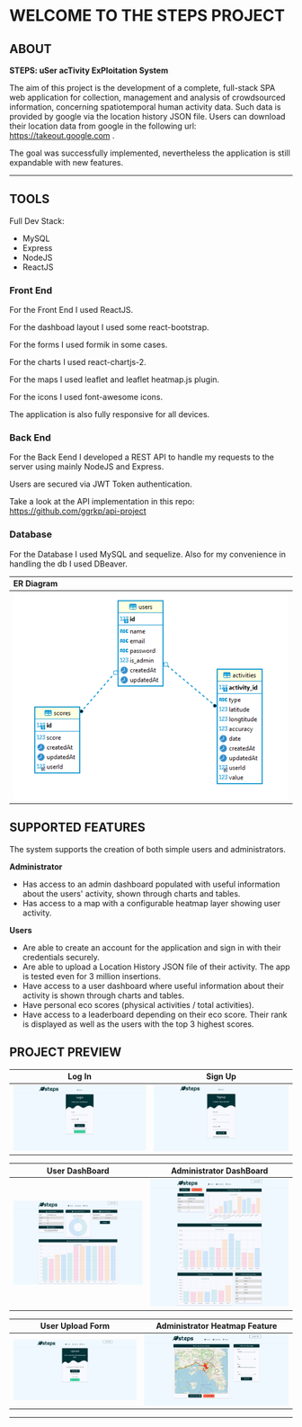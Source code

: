 # WELCOME TO THE STEPS PROJECT

## ABOUT
**STEPS:	uSer acTivity ExPloitation System**


The aim of this project is the development of a complete, full-stack SPA web application for collection, management and
analysis of crowdsourced information, concerning spatiotemporal human activity data. Such data is provided by google via the location history JSON file. Users can download their location data from google in the following url: https://takeout.google.com . 

The goal was successfully implemented, nevertheless the application is still expandable with new features.

<hr>

## TOOLS
Full Dev Stack: 
- MySQL 
- Express 
- NodeJS 
- ReactJS
### Front End
For the Front End I used ReactJS. 

For the dashboad layout I used some react-bootstrap.

For the forms I used formik in some cases.

For the charts I used react-chartjs-2.

For the maps I used leaflet and leaflet heatmap.js plugin.

For the icons I used font-awesome icons.


The application is also fully responsive for all devices.
### Back End
For the Back Eend I developed a REST API to handle my requests to the server using mainly NodeJS and Express. 

Users are secured via JWT Token authentication.

Take a look at the API implementation in this repo: https://github.com/ggrkp/api-project

### Database
For the Database I used MySQL and sequelize. Also for my convenience in handling the db I used DBeaver. 

|ER Diagram          
| :--------------------------
| ![](./img/er.png) 

## SUPPORTED FEATURES
  The system supports the creation of both simple users and administrators. 

  **Administrator**
  - Has access to an admin dashboard populated with useful information about the users' activity, shown through charts and tables.
  - Has access to a map with a configurable heatmap layer showing user activity.

  
  **Users**
  - Are able to create an account for the application and sign in with their credentials securely.
  - Are able to upload a Location History JSON file of their activity. The app is tested even for 3 million insertions.
  - Have access to a user dashboard where useful information about their activity is shown through charts and tables.
  - Have personal eco scores (physical activities / total activities). 
  - Have access to a leaderboard depending on their eco score. Their rank is displayed as well as the users with the top 3 highest scores.
 
## PROJECT PREVIEW

|Log In            |                 Sign Up                  |
| :--------------------------: | :--------------------------------------: |
| ![](./img/login.png) | ![](./img/signup.png) |

  |     User DashBoard     |  Administrator DashBoard   |
  | :--------------------: | :------------------------: |
  | ![](./img/user-dash.png) | ![](./img/admin-dash.png) |

|       User Upload Form       |      Administrator Heatmap Feature       |
| :--------------------------: | :--------------------------------------: |
| ![](./img/upload.png) | ![](./img/heatmap.png) |

<hr>